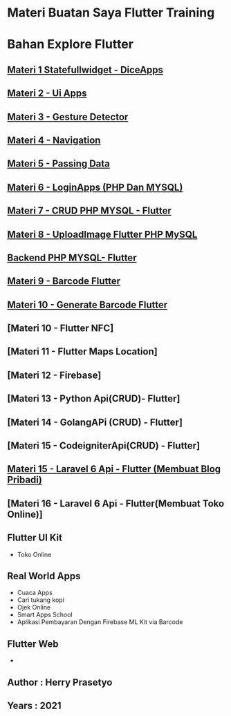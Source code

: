 # Materi Buatan Saya Flutter Training
# Bahan Explore Flutter

## [Materi 1 Statefullwidget - DiceApps](https://github.com/herry88/flutterwebhozz_3/tree/master/diceapps) 

## [Materi 2 - Ui Apps](https://github.com/herry88/flutterwebhozz_3/tree/master/uiexplore)

## [Materi 3 - Gesture Detector](https://github.com/herry88/flutterwebhozz_3/tree/master/gesturedetector)

## [Materi 4 - Navigation](https://github.com/herry88/flutterwebhozz_3/tree/master/navigation)

## [Materi 5 - Passing Data](https://github.com/herry88/flutterwebhozz_3/tree/master/passingdata)

## [Materi 6 - LoginApps (PHP Dan MYSQL)](https://github.com/herry88/flutterwebhozz_3/tree/master/loginapps)

## [Materi 7 - CRUD PHP MYSQL - Flutter](https://github.com/herry88/flutterwebhozz_3/tree/master/loginapps/lib)

## [Materi 8 - UploadImage Flutter PHP MySQL](https://github.com/herry88/flutterwebhozz_3/tree/master/upload_images)

## [Backend PHP MYSQL- Flutter](https://github.com/herry88/flutterwebhozz_3/tree/master/flutterbackend)

## [Materi 9 - Barcode Flutter](https://github.com/herry88/myflutterexcersice/tree/master/qrcodeflutter)
## [Materi 10 - Generate Barcode Flutter](https://github.com/herry88/myflutterexcersice/tree/master/generateflutterbarcode)
## [Materi 10 - Flutter NFC]
## [Materi 11 - Flutter Maps Location]
## [Materi 12 - Firebase]
 
## [Materi 13 - Python Api(CRUD)- Flutter]
## [Materi 14 - GolangAPi (CRUD) - Flutter]
## [Materi 15 - CodeigniterApi(CRUD) -  Flutter]

## [Materi 15 - Laravel 6 Api -  Flutter (Membuat Blog Pribadi)](https://www.youtube.com/playlist?list=PL_zC61IAii7AX9ppcAkbqHp6rXXLWorlx)
## [Materi 16 - Laravel 6 Api - Flutter(Membuat Toko Online)]

## Flutter UI Kit
- Toko Online 

## Real World Apps
- Cuaca Apps
- Cari tukang kopi 
- Ojek Online 
- Smart Apps School
- Aplikasi Pembayaran Dengan Firebase ML Kit via Barcode

## Flutter Web 
- 

## Author : Herry Prasetyo 
## Years : 2021 
